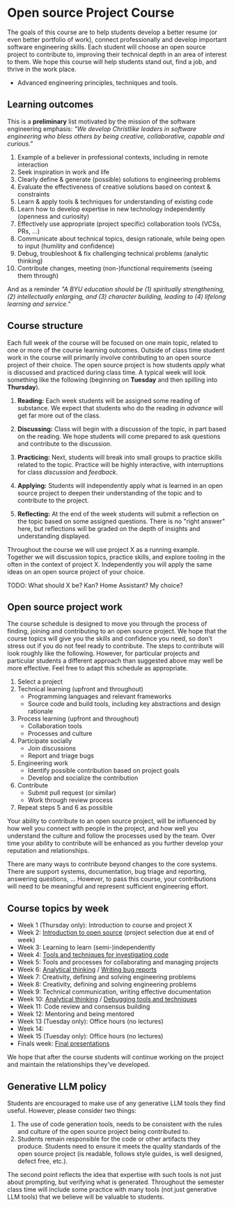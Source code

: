 # Open source Project Course

The goals of this course are to help students develop a better resume (or even better portfolio of work), connect professionally and develop important software engineering skills. Each student will choose an open source project to contribute to, improving their technical depth in an area of interest to them. We hope this course will help students stand out, find a job, and thrive in the work place.

* Advanced engineering principles, techniques and tools.

## Learning outcomes

This is a **preliminary** list motivated by the mission of the software engineering emphasis: *"We develop Christlike leaders in software engineering who bless others by being creative, collaborative, capable and curious."*

1. Example of a believer in professional contexts, including in remote interaction
2. Seek inspiration in work and life
3. Clearly define & generate (possible) solutions to engineering problems
4. Evaluate the effectiveness of creative solutions based on context & constraints
5. Learn & apply tools & techniques for understanding of existing code
6. Learn how to develop expertise in new technology independently (openness and curiosity)
7. Effectively use appropriate (project specific) collaboration tools (VCSs, PRs, ...)
8. Communicate about technical topics, design rationale, while being open to input (humility and confidence)
9. Debug, troubleshoot & fix challenging technical problems (analytic thinking)
10. Contribute changes, meeting (non-)functional requirements (seeing them through)

And as a reminder *"A BYU education should be (1) spiritually strengthening, (2) intellectually enlarging, and (3) character building, leading to (4) lifelong learning and service."*

## Course structure

Each full week of the course will be focused on one main topic, related to one or more of the course learning outcomes. Outside of class time student work in the course will primarily involve contributing to an open source project of their choice. The open source project is how students *apply* what is discussed and practiced during class time. A typical week will look something like the following (beginning on **Tuesday** and then spilling into **Thursday**).

1. **Reading:** Each week students will be assigned some reading of substance. We expect that students who do the reading *in advance* will get far more out of the class.

2. **Discussing:** Class will begin with a discussion of the topic, in part based on the reading. We hope students will come prepared to ask questions and contribute to the discussion.

3. **Practicing:** Next, students will break into small groups to practice skills related to the topic. Practice will be highly interactive, with interruptions for class *discussion* and *feedback*.

4. **Applying:** Students will independently apply what is learned in an open source project to deepen their understanding of the topic and to contribute to the project.

5. **Reflecting:** At the end of the week students will submit a reflection on the topic based on some assigned questions. There is no "right answer" here, but reflections will be graded on the depth of insights and understanding displayed.

Throughout the course we will use project X as a running example. Together we will discussion topics, practice skills, and explore tooling in the often in the context of project X. Independently you will apply the same ideas on an open source project of your choice.

TODO: What should X be? Kan? Home Assistant? My choice?

## Open source project work

The course schedule is designed to move you through the process of finding, joining and contributing to an open source project. We hope that the course topics will give you the skills and confidence you need, so don't stress out if you do not feel ready to contribute. The steps to contribute will look roughly like the following. However, for particular projects and particular students a different approach than suggested above may well be more effective. Feel free to adapt this schedule as appropriate.

1. Select a project
2. Technical learning (upfront and throughout)
    * Programming languages and relevant frameworks
    * Source code and build tools, including key abstractions and design rationale
3. Process learning (upfront and throughout)
    * Collaboration tools
    * Processes and culture
4. Participate socially
    * Join discussions
    * Report and triage bugs
5. Engineering work
    * Identify possible contribution based on project goals
    * Develop and socialize the contribution
6. Contribute
    * Submit pull request (or similar)
    * Work through review process
7. Repeat steps 5 and 6 as possible

Your ability to contribute to an open source project, will be influenced by how well you connect with people in the project, and how well you understand the culture and follow the processes used by the team. Over time your ability to contribute will be enhanced as you further develop your reputation and relationships.

There are many ways to contribute beyond changes to the core systems. There are support systems, documentation, bug triage and reporting, answering questions, ... However, to pass this course, your contributions will need to be meaningful and represent sufficient engineering effort.

## Course topics by week

* Week 1 (Thursday only): Introduction to course and project X
* Week 2: [Introduction to open source](modules/open-source.md) (project selection due at end of week)
* Week 3: Learning to learn (semi-)independently
* Week 4: [Tools and techniques for investigating code](modules/investigating-code)
* Week 5: Tools and processes for collaborating and managing projects
* Week 6: [Analytical thinking](modules/analytical-thinking.md) / [Writing bug reports](modules/bug-reports.md)
* Week 7: Creativity, defining and solving engineering problems
* Week 8: Creativity, defining and solving engineering problems
* Week 9: Technical communication, writing effective documentation
* Week 10: [Analytical thinking](modules/analytical-thinking.md) / [Debugging tools and techniques](modules/debugging.md) 
* Week 11: Code review and consensus building
* Week 12: Mentoring and being mentored
* Week 13 (Tuesday only): Office hours (no lectures)
* Week 14: 
* Week 15 (Tuesday only): Office hours (no lectures)
* Finals week: [Final presentations](final.md)

We hope that after the course students will continue working on the project and maintain the relationships they've developed.

## Generative LLM policy

Students are encouraged to make use of any generative LLM tools they find useful. However, please consider two things:

1. The use of code generation tools, needs to be consistent with the rules and culture of the open source project being contributed to. 
2. Students remain responsible for the code or other artifacts they produce. Students need to ensure it meets the quality standards of the open source project (is readable, follows style guides, is well designed, defect free, etc.).

The second point reflects the idea that expertise with such tools is not just about prompting, but verifying what is generated. Throughout the semester class time will include some practice with many tools (not just generative LLM tools) that we believe will be valuable to students.
